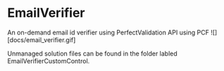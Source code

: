 # EmailVerifier
An on-demand email id verifier using PerfectValidation API using PCF
![][docs/email_verifier.gif]

Unmanaged solution files can be found in the folder labled EmailVerifierCustomControl.
